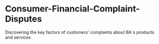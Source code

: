 # Consumer-Financial-Complaint-Disputes
Discovering the key factors of customers' complaints about BA´s products and services
